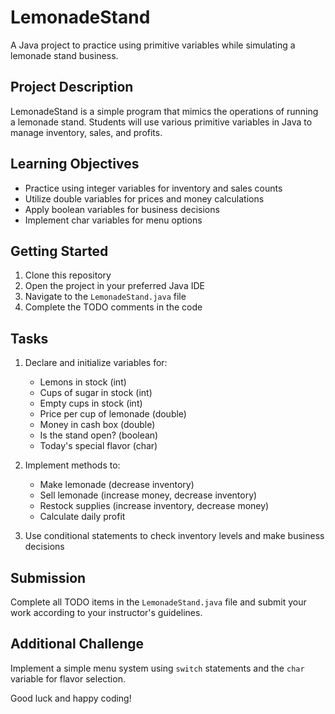 # LemonadeStand

A Java project to practice using primitive variables while simulating a lemonade stand business.

## Project Description

LemonadeStand is a simple program that mimics the operations of running a lemonade stand. Students will use various primitive variables in Java to manage inventory, sales, and profits.

## Learning Objectives

- Practice using integer variables for inventory and sales counts
- Utilize double variables for prices and money calculations
- Apply boolean variables for business decisions
- Implement char variables for menu options

## Getting Started

1. Clone this repository
2. Open the project in your preferred Java IDE
3. Navigate to the `LemonadeStand.java` file
4. Complete the TODO comments in the code

## Tasks

1. Declare and initialize variables for:
   - Lemons in stock (int)
   - Cups of sugar in stock (int)
   - Empty cups in stock (int)
   - Price per cup of lemonade (double)
   - Money in cash box (double)
   - Is the stand open? (boolean)
   - Today's special flavor (char)

2. Implement methods to:
   - Make lemonade (decrease inventory)
   - Sell lemonade (increase money, decrease inventory)
   - Restock supplies (increase inventory, decrease money)
   - Calculate daily profit

3. Use conditional statements to check inventory levels and make business decisions

## Submission

Complete all TODO items in the `LemonadeStand.java` file and submit your work according to your instructor's guidelines.

## Additional Challenge

Implement a simple menu system using `switch` statements and the `char` variable for flavor selection.

Good luck and happy coding!